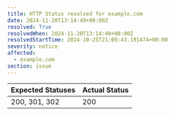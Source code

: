```yaml
---
title: HTTP Status resolved for example.com
date: 2024-11-20T13:14:49+00:00Z
resolved: True
resolvedWhen: 2024-11-20T13:14:49+00:00Z
resolvedStartTime: 2024-10-25T21:09:43.191474+00:00
severity: notice
affected:
  - example.com
section: issue
---
```


| Expected Statuses | Actual Status  |
|-------------------|----------------|
| 200, 301, 302 | 200 |
